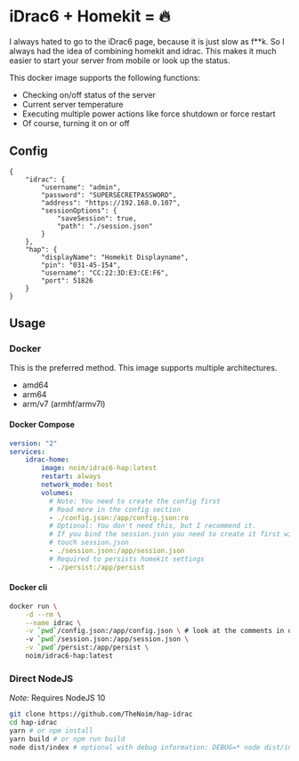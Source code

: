 # iDrac6 + Homekit = :fire:

I always hated to go to the iDrac6 page, because it is just slow as f**k. So I always had the idea of combining homekit and idrac. This makes it much easier to start your server from mobile or look up the status. 

This docker image supports the following functions:

- Checking on/off status of the server
- Current server temperature
- Executing multiple power actions like force shutdown or force restart
- Of course, turning it on or off

## Config

```json5
{
	"idrac": {
		"username": "admin",
		"password": "SUPERSECRETPASSWORD",
		"address": "https://192.168.0.107",
		"sessionOptions": {
			"saveSession": true,
			"path": "./session.json"
		}
	},
	"hap": {
		"displayName": "Homekit Displayname",
		"pin": "031-45-154",
		"username": "CC:22:3D:E3:CE:F6",
		"port": 51826
	}
}

```

## Usage

### Docker

This is the preferred method. This image supports multiple architectures.

- amd64
- arm64
- arm/v7 (armhf/armv7l)

#### Docker Compose

```yaml
version: "2"
services:
    idrac-home:
        image: noim/idrac6-hap:latest
        restart: always
        network_mode: host
        volumes:
          # Note: You need to create the config first
          # Read more in the config section
          - ./config.json:/app/config.json:ro
          # Optional: You don't need this, but I recommend it.
          # If you bind the session.json you need to create it first with:
          # touch session.json
          - ./session.json:/app/session.json
          # Required to persists homekit settings
          - ./persist:/app/persist
```

#### Docker cli

```bash
docker run \
    -d --rm \
    --name idrac \
    -v `pwd`/config.json:/app/config.json \ # look at the comments in docker compose section
    -v `pwd`/session.json:/app/session.json \
    -v `pwd`/persist:/app/persist \
    noim/idrac6-hap:latest
```

### Direct NodeJS

_Note:_ Requires NodeJS 10

```bash
git clone https://github.com/TheNoim/hap-idrac
cd hap-idrac
yarn # or npm install
yarn build # or npm run build
node dist/index # optional with debug information: DEBUG=* node dist/index
```
